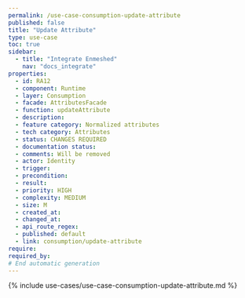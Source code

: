 ```yaml
---
permalink: /use-case-consumption-update-attribute
published: false
title: "Update Attribute"
type: use-case
toc: true
sidebar:
  - title: "Integrate Enmeshed"
    nav: "docs_integrate"
properties:
  - id: RA12
  - component: Runtime
  - layer: Consumption
  - facade: AttributesFacade
  - function: updateAttribute
  - description:
  - feature category: Normalized attributes
  - tech category: Attributes
  - status: CHANGES REQUIRED
  - documentation status:
  - comments: Will be removed
  - actor: Identity
  - trigger:
  - precondition:
  - result:
  - priority: HIGH
  - complexity: MEDIUM
  - size: M
  - created_at:
  - changed_at:
  - api_route_regex:
  - published: default
  - link: consumption/update-attribute
require:
required_by:
# End automatic generation
---
```


{% include use-cases/use-case-consumption-update-attribute.md %}
